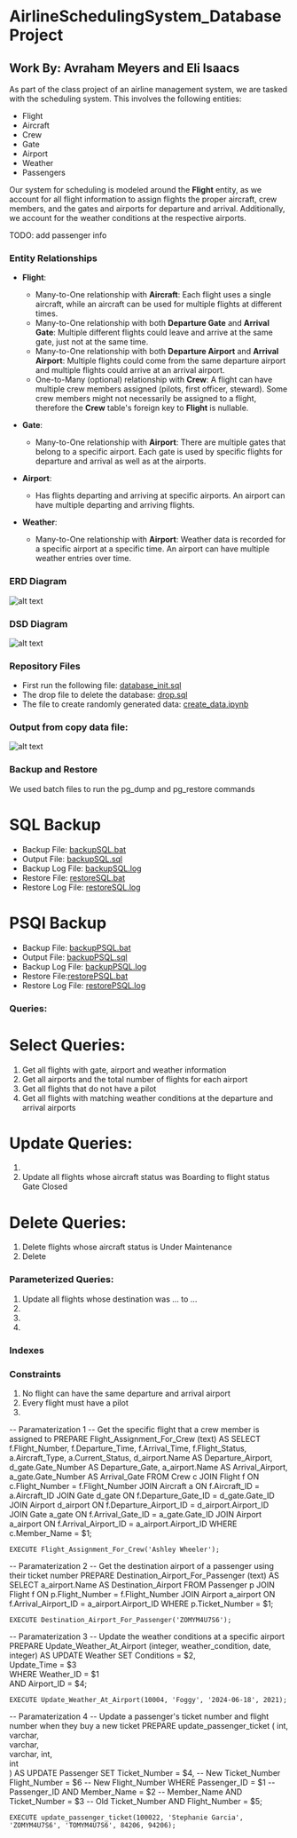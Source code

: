 # AirlineSchedulingSystem_DatabaseProject
## Work By: Avraham Meyers and Eli Isaacs

As part of the class project of an airline management system, we are tasked with the scheduling system. This involves the following entities:

- Flight
- Aircraft
- Crew
- Gate
- Airport
- Weather
- Passengers

Our system for scheduling is modeled around the **Flight** entity, as we account for all flight information to assign flights the proper aircraft, crew members, and the gates and airports for departure and arrival. Additionally, we account for the weather conditions at the respective airports.

TODO: add passenger info
### Entity Relationships

- **Flight**:
  - Many-to-One relationship with **Aircraft**: Each flight uses a single aircraft, while an aircraft can be used for multiple flights at different times.
  - Many-to-One relationship with both **Departure Gate** and **Arrival Gate**: Multiple different flights could leave and arrive at the same gate, just not at the same time.
  - Many-to-One relationship with both **Departure Airport** and **Arrival Airport**: Multiple flights could come from the same departure airport and multiple flights could arrive at an arrival airport.
  - One-to-Many (optional) relationship with **Crew**: A flight can have multiple crew members assigned (pilots, first officer, steward). Some crew members might not necessarily be assigned to a flight, therefore the **Crew** table's foreign key to **Flight** is nullable.

- **Gate**:
  - Many-to-One relationship with **Airport**: There are multiple gates that belong to a specific airport. Each gate is used by specific flights for departure and arrival as well as at the airports.

- **Airport**:
  - Has flights departing and arriving at specific airports. An airport can have multiple departing and arriving flights.

- **Weather**:
  - Many-to-One relationship with **Airport**: Weather data is recorded for a specific airport at a specific time. An airport can have multiple weather entries over time.

### ERD Diagram
![alt text](<Stage 1/erd.png>)


### DSD Diagram
![alt text](<Stage 1/DSD.png>)

### Repository Files
- First run the following file: [database_init.sql](https://github.com/AvrahamMeyers/Database-Mini-Project/blob/main/Stage%201/database_init.sql)
- The drop file to delete the database: [drop.sql](https://github.com/AvrahamMeyers/Database-Mini-Project/blob/main/Stage%201/drop.sql)
- The file to create randomly generated data: [create_data.ipynb](https://github.com/AvrahamMeyers/Database-Mini-Project/blob/main/Stage%201/create_data.ipynb)

### Output from copy data file:
![alt text](image.png)


### Backup and Restore

We used batch files to run the pg_dump and pg_restore commands

# SQL Backup
- Backup File: [backupSQL.bat](<SQL Backup Files/backupSQL.bat>)
- Output File: [backupSQL.sql](<SQL Backup Files/backupSQL.sql>)
- Backup Log File: [backupSQL.log](<SQL Backup Files/backupSQL.log>)
- Restore File: [restoreSQL.bat](<SQL Backup Files/restoreSQL.bat>)
- Restore Log File: [restoreSQL.log](<SQL Backup Files/restoreSQL.log>)

# PSQl Backup
- Backup File: [backupPSQL.bat](<PSQL Backup Files/backupPSQL.bat>)
- Output File: [backupPSQL.sql](<PSQL Backup Files/backupPSQL.sql>)
- Backup Log File: [backupPSQL.log](<PSQL Backup Files/backupPSQL.log>)
- Restore File:[restorePSQL.bat](<PSQL Backup Files/restorePSQL.bat>)
- Restore Log File: [restorePSQL.log](<PSQL Backup Files/restorePSQL.log>)


### Queries:

# Select Queries:
1. Get all flights with gate, airport and weather information
2. Get all airports and the total number of flights for each airport
3. Get all flights that do not have a pilot
4. Get all flights with matching weather conditions at the departure and arrival airports 

# Update Queries:
1. 
2. Update all flights whose aircraft status was Boarding to flight status Gate Closed

# Delete Queries:
1. Delete flights whose aircraft status is Under Maintenance
2. Delete 

### Parameterized Queries:
1. Update all flights whose destination was ... to ...
2. 
3.
4.



### Indexes





### Constraints
1. No flight can have the same departure and arrival airport
2. Every flight must have a pilot
3. 

-- Paramaterization 1
-- Get the specific flight that a crew member is assigned to
    PREPARE Flight_Assignment_For_Crew (text) AS
    SELECT f.Flight_Number,
           f.Departure_Time,
           f.Arrival_Time,
           f.Flight_Status,
           a.Aircraft_Type,
           a.Current_Status,
           d_airport.Name AS Departure_Airport,
           d_gate.Gate_Number AS Departure_Gate,
           a_airport.Name AS Arrival_Airport,
           a_gate.Gate_Number AS Arrival_Gate
    FROM Crew c
    JOIN Flight f ON c.Flight_Number = f.Flight_Number
    JOIN Aircraft a ON f.Aircraft_ID = a.Aircraft_ID
    JOIN Gate d_gate ON f.Departure_Gate_ID = d_gate.Gate_ID
    JOIN Airport d_airport ON f.Departure_Airport_ID = d_airport.Airport_ID
    JOIN Gate a_gate ON f.Arrival_Gate_ID = a_gate.Gate_ID
    JOIN Airport a_airport ON f.Arrival_Airport_ID = a_airport.Airport_ID
    WHERE c.Member_Name = $1;

    EXECUTE Flight_Assignment_For_Crew('Ashley Wheeler');

-- Paramaterization 2
-- Get the destination airport of a passenger using their ticket number
    PREPARE Destination_Airport_For_Passenger (text) AS
    SELECT a_airport.Name AS Destination_Airport
    FROM Passenger p
    JOIN Flight f ON p.Flight_Number = f.Flight_Number
    JOIN Airport a_airport ON f.Arrival_Airport_ID = a_airport.Airport_ID
    WHERE p.Ticket_Number = $1;

    EXECUTE Destination_Airport_For_Passenger('ZOMYM4U7S6');

-- Paramaterization 3
-- Update the weather conditions at a specific airport
    PREPARE Update_Weather_At_Airport (integer, weather_condition, date, integer) AS
    UPDATE Weather
    SET Conditions = $2,  
        Update_Time = $3  
    WHERE Weather_ID = $1  
      AND Airport_ID = $4;

    EXECUTE Update_Weather_At_Airport(10004, 'Foggy', '2024-06-18', 2021);

-- Paramaterization 4
-- Update a passenger's ticket number and flight number when they buy a new ticket
    PREPARE update_passenger_ticket (
    int,      
    varchar,   
    varchar,   
    varchar, 
    int,       
    int      
    ) AS
    UPDATE Passenger
    SET Ticket_Number = $4,       -- New Ticket_Number
        Flight_Number = $6       -- New Flight_Number
    WHERE Passenger_ID = $1       -- Passenger_ID
    AND Member_Name = $2           -- Member_Name
    AND Ticket_Number = $3        -- Old Ticket_Number
    AND Flight_Number = $5;    

    EXECUTE update_passenger_ticket(100022, 'Stephanie Garcia', 'ZOMYM4U7S6', 'TOMYM4U7S6', 84206, 94206);
  







